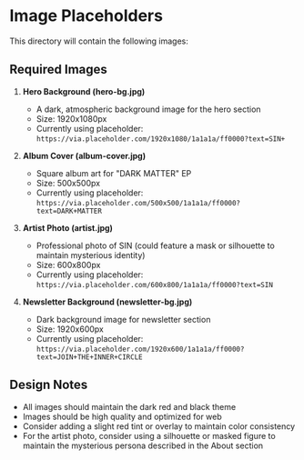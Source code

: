 # Image Placeholders

This directory will contain the following images:

## Required Images

1. **Hero Background (hero-bg.jpg)**  
   - A dark, atmospheric background image for the hero section
   - Size: 1920x1080px
   - Currently using placeholder: `https://via.placeholder.com/1920x1080/1a1a1a/ff0000?text=SIN+`

2. **Album Cover (album-cover.jpg)**  
   - Square album art for "DARK MATTER" EP
   - Size: 500x500px
   - Currently using placeholder: `https://via.placeholder.com/500x500/1a1a1a/ff0000?text=DARK+MATTER`

3. **Artist Photo (artist.jpg)**  
   - Professional photo of SIN (could feature a mask or silhouette to maintain mysterious identity)
   - Size: 600x800px
   - Currently using placeholder: `https://via.placeholder.com/600x800/1a1a1a/ff0000?text=SIN`

4. **Newsletter Background (newsletter-bg.jpg)**  
   - Dark background image for newsletter section
   - Size: 1920x600px
   - Currently using placeholder: `https://via.placeholder.com/1920x600/1a1a1a/ff0000?text=JOIN+THE+INNER+CIRCLE`

## Design Notes

- All images should maintain the dark red and black theme
- Images should be high quality and optimized for web
- Consider adding a slight red tint or overlay to maintain color consistency
- For the artist photo, consider using a silhouette or masked figure to maintain the mysterious persona described in the About section